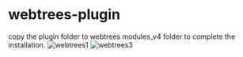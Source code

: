 # webtrees-plugin
copy the plugin folder to webtrees modules_v4 folder to complete the installation. 
![webtrees1](https://user-images.githubusercontent.com/32056680/150491664-e94322b2-d597-47af-ac21-82efc979a55f.png)
![webtrees3](https://user-images.githubusercontent.com/32056680/150491694-6a12f750-4908-4dba-9ba6-46b79c1317b9.png)
